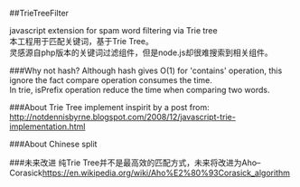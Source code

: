 ##TrieTreeFilter

javascript extension for spam word filtering via Trie tree  
本工程用于匹配关键词，基于Trie Tree。  
灵感源自php版本的关键词过滤组件，但是node.js却很难搜索到相关组件。  


###Why not hash?
Although hash gives O(1) for 'contains' operation, this ignore the fact compare operation consumes the time.  
In trie, isPrefix operation reduce the time when comparing two words.


###About Trie Tree implement
inspirit by a post from: <http://notdennisbyrne.blogspot.com/2008/12/javascript-trie-implementation.html>

###About Chinese split

###未来改进
纯Trie Tree并不是最高效的匹配方式，未来将改进为Aho–Corasick<https://en.wikipedia.org/wiki/Aho%E2%80%93Corasick_algorithm>
